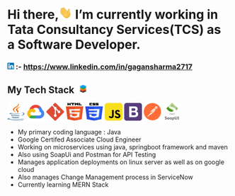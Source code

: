 # Hi there,<img src="https://raw.githubusercontent.com/ABSphreak/ABSphreak/master/gifs/Hi.gif" width="30px"> I’m currently working in Tata Consultancy Services(TCS) as a Software Developer. 
### <img src="images\linkedin.png" alt="java" width="15" height="15"/> :- https://www.linkedin.com/in/gagansharma2717

## My Tech Stack <img src="images\tech_stack.png" alt="tech-stack" width="30" height="20"/>
<p align="left">
  <img src="images\java.png" alt="java" width="40" height="40"/>
  <img src="images\gcp.png" alt="gcp" width="40" height="40"/>
  <img src="images\git.png" alt="git" width="40" height="40"/>
  <img src="images\html.png" alt="html" width="40" height="40"/>
  <img src="images\css.png" alt="css" width="40" height="40"/>
  <img src="images\javascript.png" alt="javascript" width="40" height="40"/>
  <img src="images\bootstrap.png" alt="bootstrap" width="40" height="40"/>
  <img src="images\postman.png" alt="postman" width="40" height="40"/>
  <img src="images\soapui.png" alt="soapui" width="40" height="40"/>
</p>

<ul>
  <li> My primary coding language : Java </li>
  <li> Google Certifed Associate Cloud Engineer </li>
  <li> Working on microservices using java, springboot framework and maven </li>
  <li> Also using SoapUi and Postman for API Testing </li>
  <li> Manages application deployments on linux server as well as on google cloud </li>
  <li> Also manages Change Management process in ServiceNow </li>
  <li> Currently learning MERN Stack </li> 
</ul>
<!--
**gagansharma2717/gagansharma2717** is a ✨ _special_ ✨ repository because its `README.md` (this file) appears on your GitHub profile.

Here are some ideas to get you started:

- 🔭 I’m currently working on ...
- 🌱 I’m currently learning ...
- 👯 I’m looking to collaborate on ...
- 🤔 I’m looking for help with ...
- 💬 Ask me about ...
- 📫 How to reach me: ...
- 😄 Pronouns: ...
- ⚡ Fun fact: ...
-->

